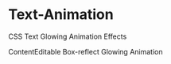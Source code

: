 # Text-Animation
CSS Text Glowing Animation Effects

ContentEditable
Box-reflect 
Glowing
Animation
